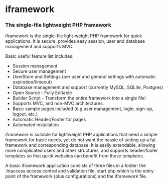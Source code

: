 # iframework
### The single-file lightweight PHP framework

iframework is the single-file light-weight PHP framework for quick applications. It is secure, provides easy session, user and database management and supports MVC. 

Basic useful feature list includes:

 * Session management
 * Secure user management
 * UserStore and Settings (per user and general settings with automatic expiration/timeout)
 * Database management and support (currently MySQL, SQLite, Postgres)
 * Open Source - Fully Editable
 * Builder Script - Transform the entire framework into a single file!
 * Supports MVC, and non-MVC architectures.
 * Basic sample pages included (e.g user management, login, sign-up, logout, etc.)
 * Automatic Header/Footer for pages
 * Automated installation

iframework is suitable for lightweight PHP applications that need a simple framework for basic needs, yet do not want the hassle of setting up a fat framework and corresponding database. It is easily extendable, allowing more complicated users and other structures, and supports header/footer templates so that quick websites can benefit from these templates.


A basic iframework application consists of three files in a folder: the .htaccess access control and validation file, start.php which is the entry point of the framework (plus configurations) and the iframework file.